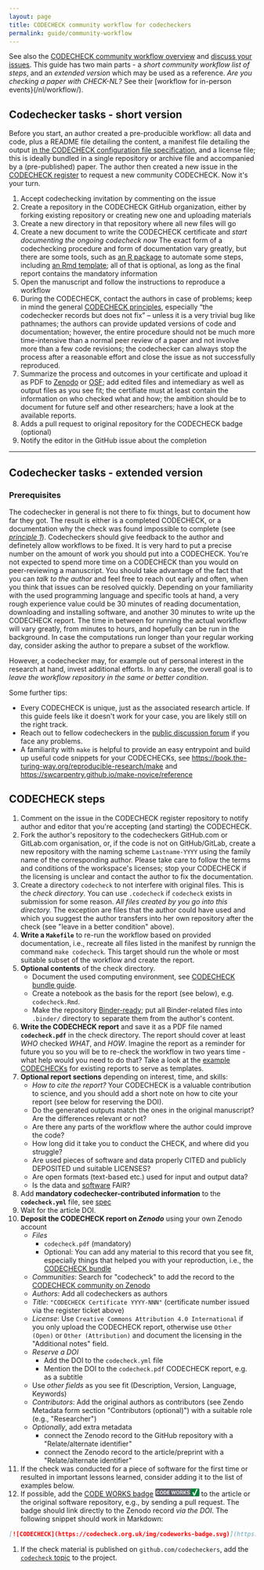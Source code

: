 ```yaml
---
layout: page
title: CODECHECK community workflow for codecheckers
permalink: guide/community-workflow
---
```


See also the [CODECHECK community workflow overview](/guide/community-workflow-overview) and [discuss your issues](https://github.com/orgs/codecheckers/discussions).
This guide has two main parts - a _short community workflow list of steps_, and an _extended version_ which may be used as a reference.
_Are you checking a paper with CHECK-NL?_ See their [workflow for in-person events}(/nl/workflow/).

## Codechecker tasks - short version

Before you start, an author created a pre-producible workflow: all data and code, plus a README file detailing the content, a manifest file detailing the output [in the CODECHECK configuration file specification](https://codecheck.org.uk/spec/config/1.0/), and a license file; this is ideally bundled in a single repository or archive file and accompanied by a (pre-published) paper.
The author then created a new issue in the [CODECHECK register](https://github.com/codecheckers/register/issues/new/choose) to request a new community CODECHECK.
Now it's your turn.

1. Accept codechecking invitation by commenting on the issue
1. Create a repository in the CODECHECK GitHub organization, either by forking existing repository or creating new one and uploading materials
1. Create a new directory in that repository where all new files will go
1. Create a new document to write the CODECHECK certificate and *start documenting the ongoing codecheck now*
   The exact form of  a codechecking procedure and form of documentation vary greatly, but there are some tools, such as [an R package](https://github.com/codecheckers/codecheck) to automate some steps, including [an Rmd template](https://github.com/codecheckers/codecheck/blob/master/inst/extdata/templates/codecheck/codecheck.Rmd); all of that is optional, as long as the final report contains the mandatory information
1. Open the manuscript and follow the instructions to reproduce a workflow
1. During the CODECHECK, contact the authors in case of problems; keep in mind the general [CODECHECK principles](/project/#the-codecheck-principles), especially “the codechecker records but does not fix” – unless it is a very trivial bug like pathnames; the authors can provide updated versions of code and documentation; however, the entire procedure should not be much more time-intensive than a normal peer review of a paper and not involve more than a few code revisions; the codechecker can always stop the process after a reasonable effort and close the issue as not successfully reproduced.
1. Summarize the process and outcomes in your certificate and upload it as PDF to [Zenodo](https://zenodo.org/) or [OSF](https://osf.io/); add edited files and intemediary as well as output files as you see fit; the certifiate must at least contain the information on who checked what and how; the ambition should be to document for future self and other researchers; have a look at the available reports.
1. Adds a pull request to original repository for the CODECHECK badge (optional)
1. Notify the editor in the GitHub issue about the completion

------

## Codechecker tasks - extended version

### Prerequisites

The codechecker in general is not there to fix things, but to document how far they got.
The result is either is a completed CODECHECK, or a documentation why the check was found impossible to complete (see _[principle 1](/)_).
Codecheckers should give feedback to the author and definetely allow workflows to be fixed.
It is very hard to put a precise number on the amount of work you should put into a CODECHECK.
You're not expected to spend more time on a CODECHECK than you would on peer-reviewing a manuscript.
You should take advantage of the fact that you can _talk to the author_ and feel free to reach out early and often, when you think that issues can be resolved quickly.
Depending on your familiarity with the used programming language and specific tools at hand, a very rough experience value could be 30 minutes of reading documentation, downloading and installing software, and another 30 minutes to write up the CODECHECK report.
The time in between for running the actual workflow will vary greatly, from minutes to hours, and hopefully can be run in the background.
In case the computations run longer than your regular working day, consider asking the author to prepare a subset of the workflow.

However, a codechecker may, for example out of personal interest in the research at hand, invest additional efforts.
In any case, the overall goal is to _leave the workflow repository in the same or better condition_.

Some further tips:

- Every CODECHECK is unique, just as the associated research article. If this guide feels like it doesn't work for your case, you are likely still on the right track.
- Reach out to fellow codecheckers in the [public discussion forum](https://github.com/orgs/codecheckers/discussions) if you face any problems.
- A familiarity with `make` is helpful to provide an easy entrypoint and build up useful code snippets for your CODECHECKs, see <https://book.the-turing-way.org/reproducible-research/make> and <https://swcarpentry.github.io/make-novice/reference>

## CODECHECK steps

1. Comment on the issue in the CODECHECK register repository to notify author and editor that you're accepting (and starting) the CODECHECK.
1. Fork the author's repository to the codecheckers GitHub.com or GitLab.com organisation, or, if the code is not on GitHub/GitLab, create a new repository with the naming scheme `Lastname-YYYY` using the family name of the corresponding author. Please take care to follow the terms and conditions of the workspace's licenses; stop your CODECHECK if the licensing is unclear and contact the author to fix the documentation.
1. Create a directory `codecheck` to not interfere with original files.
  This is the _check directory_.
  You can use `.codecheck` if `codecheck` exists in submission for some reason.
  _All files created by you go into this directory._
  The exception are files that the author could have used and which you suggest the author transfers into her own repository after the check (see "leave in a better condition" above).
1. **Write a `Makefile`** to re-run the workflow based on provided documentation, i.e., recreate all files listed in the manifest by runnign the command `make codecheck`.
  This target should run the whole or most suitable subset of the workflow and create the report.
1. **Optional contents** of the check directory.
    - Document the used computing environment, see [CODECHECK bundle guide](/guide/bundle).
    - Create a notebook as the basis for the report (see below), e.g. `codecheck.Rmd`.
    - Make the repository [Binder-ready](https://mybinder.readthedocs.io/); put all Binder-related files into `.binder/` directory to separate them from the author's content.
1. **Write the CODECHECK report** and save it as a PDF file named **`codecheck.pdf`** in the check directory.
  The report should cover at least _WHO_ checked _WHAT_, and _HOW_.
  Imagine the report as a reminder for future you so you will be to re-check the workflow in two years time - what help would you need to do that?
  Take a look at the [example CODECHECKs](#examples) for existing reports to serve as templates.
1. **Optional report sections** depending on interest, time, and skills:
    - _How to cite the report?_ Your CODECHECK is a valuable contribution to science, and you should add a short note on how to cite your report (see below for reserving the DOI).
    - Do the generated outputs match the ones in the original manuscript? Are the differences relevant or not?
    - Are there any parts of the workflow where the author could improve the code?
    - How long did it take you to conduct the CHECK, and where did you struggle?
    - Are used pieces of software and data properly CITED and publicly DEPOSITED und suitable LICENSES?
    - Are open formats (text-based etc.) used for input and output data?
    - Is the data and [software](https://content.iospress.com/articles/data-science/ds190026) FAIR?
1. Add **mandatory codechecker-contributed information** to the **`codecheck.yml`** file, see [spec](/spec/config/latest)
1. Wait for the article DOI.
1. **Deposit the CODECHECK report on _Zenodo_** using your own Zenodo account
    - _Files_
        - `codecheck.pdf` (mandatory)
        - Optional: You can add any material to this record that you see fit, especially things that helped you with your reproduction, i.e., the [CODECHECK bundle](/guide/bundle)
    - _Communities_: Search for "codecheck" to add the record to the [CODECHECK community on Zenodo](https://zenodo.org/communities/codecheck)
    - _Authors_: Add all codecheckers as authors
    - _Title_: `"CODECHECK Certificate YYYY-NNN"` (certificate number issued via the register ticket above)
    - _License_: Use `Creative Commons Attribution 4.0 International` if you only upload the CODECHECK report, otherwise use `Other (Open)` or `Other (Attribution)` and document the licensing in the "Additional notes" field.
    - _Reserve a DOI_
        - Add the DOI to the `codecheck.yml` file
        - Mention the DOI to the `codecheck.pdf` CODECHECK report, e.g. as a subtitle
    - Use _other fields_ as you see fit (Description, Version, Language, Keywords)
    - _Contributors_: Add the original authors as contributors (see Zendo Metadata form section "Contributors (optional)") with a suitable role (e.g., "Researcher")
    - _Optionally_, add extra metadata
        - connect the Zenodo record to the GitHub repository with a "Relate/alternate identifier"
        - connect the Zenodo record to the article/preprint with a "Relate/alternate identifier"
1. If the check was conducted for a piece of software for the first time or resulted in important lessons learned, consider adding it to the list of examples below.
1. If possible, add the [CODE WORKS badge](https://github.com/codecheckers/website/tree/master/badges) <img src="/img/codeworks-badge.svg" alt="CODECHECK badge" height="16" style="margin-top: -4px;" /> to the article or the original software repository, e.g., by sending a pull request. The badge should link directly to the Zenodo record _via the DOI_.
  The following snippet should work in Markdown:
  
  ```md
  [![CODECHECK](https://codecheck.org.uk/img/codeworks-badge.svg)](https://doi.org/<DOI HERE>)
  ```

1. If the check material is published on `github.com/codecheckers`, add the [`codecheck` topic](https://github.com/search?q=topic%3Acodecheck+fork%3Atrue+org%3Acodecheckers&type=Repositories) to the project.
